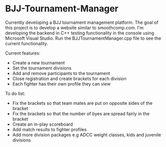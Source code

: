 # BJJ-Tournament-Manager

Currently developing a BJJ tournament management platform. The goal of this project is to develop a website similar to smoothcomp.com. I'm developing the backend in C++ testing functionality in the console using Microsoft Visual Studio. Run the BJJTournamentManager.cpp file to see the current functionality.

Current features:
- Create a new tournament
- Set the tournament divisions
- Add and remove participants to the tournament
- Close registration and create brackets for each division
- Each fighter has their own profile they can view

To do list:
- Fix the brackets so that team mates are put on opposite sides of the bracket
- Fix the brackets so that the number of byes are spread fairly in the bracket
- Create an in-play scoreboard
- Add match results to fighter profiles
- Add more division packages e.g ADCC weight classes, kids and juvenile divisions
